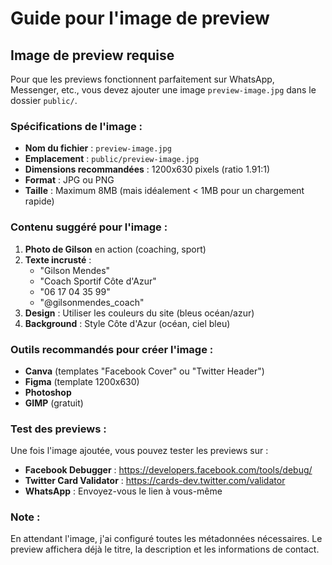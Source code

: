 # Guide pour l'image de preview

## Image de preview requise

Pour que les previews fonctionnent parfaitement sur WhatsApp, Messenger, etc., vous devez ajouter une image `preview-image.jpg` dans le dossier `public/`.

### Spécifications de l'image :

- **Nom du fichier** : `preview-image.jpg`
- **Emplacement** : `public/preview-image.jpg`
- **Dimensions recommandées** : 1200x630 pixels (ratio 1.91:1)
- **Format** : JPG ou PNG
- **Taille** : Maximum 8MB (mais idéalement < 1MB pour un chargement rapide)

### Contenu suggéré pour l'image :

1. **Photo de Gilson** en action (coaching, sport)
2. **Texte incrusté** :
   - "Gilson Mendes"
   - "Coach Sportif Côte d'Azur"
   - "06 17 04 35 99"
   - "@gilsonmendes_coach"
3. **Design** : Utiliser les couleurs du site (bleus océan/azur)
4. **Background** : Style Côte d'Azur (océan, ciel bleu)

### Outils recommandés pour créer l'image :

- **Canva** (templates "Facebook Cover" ou "Twitter Header")
- **Figma** (template 1200x630)
- **Photoshop**
- **GIMP** (gratuit)

### Test des previews :

Une fois l'image ajoutée, vous pouvez tester les previews sur :
- **Facebook Debugger** : https://developers.facebook.com/tools/debug/
- **Twitter Card Validator** : https://cards-dev.twitter.com/validator
- **WhatsApp** : Envoyez-vous le lien à vous-même

### Note :

En attendant l'image, j'ai configuré toutes les métadonnées nécessaires. Le preview affichera déjà le titre, la description et les informations de contact.
